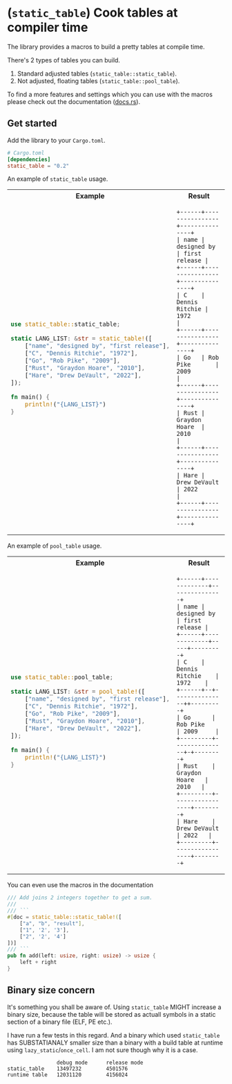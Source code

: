 # (`static_table`) Cook tables at compiler time

The library provides a macros to build a pretty tables at compile time.

There's 2 types of tables you can build.

1. Standard adjusted tables (`static_table::static_table`).
2. Not adjusted, floating tables (`static_table::pool_table`).

To find a more features and settings which you can use with the macros please check out the documentation ([docs.rs](https://docs.rs/static_table)).

## Get started

Add the library to your `Cargo.toml`.

```toml
# Cargo.toml
[dependencies]
static_table = "0.2"
```

An example of `static_table` usage.

<table>
<tr>
<th> Example </th>
<th> Result </th>
</tr>
<tr>
<td>


```rust
use static_table::static_table;

static LANG_LIST: &str = static_table!([
    ["name", "designed by", "first release"],
    ["C", "Dennis Ritchie", "1972"],
    ["Go", "Rob Pike", "2009"],
    ["Rust", "Graydon Hoare", "2010"],
    ["Hare", "Drew DeVault", "2022"],
]);

fn main() {
    println!("{LANG_LIST}")
}
```

</td>
<td style="vertical-align: top;">

```text
+------+----------------+---------------+
| name | designed by    | first release |
+------+----------------+---------------+
| C    | Dennis Ritchie | 1972          |
+------+----------------+---------------+
| Go   | Rob Pike       | 2009          |
+------+----------------+---------------+
| Rust | Graydon Hoare  | 2010          |
+------+----------------+---------------+
| Hare | Drew DeVault   | 2022          |
+------+----------------+---------------+
```

</td>
</tr>
</table>

An example of `pool_table` usage.

<table>
<tr>
<th> Example </th>
<th> Result </th>
</tr>
<tr>
<td>

```rust
use static_table::pool_table;

static LANG_LIST: &str = pool_table!([
    ["name", "designed by", "first release"],
    ["C", "Dennis Ritchie", "1972"],
    ["Go", "Rob Pike", "2009"],
    ["Rust", "Graydon Hoare", "2010"],
    ["Hare", "Drew DeVault", "2022"],
]);

fn main() {
    println!("{LANG_LIST}")
}
```

</td>
<td style="vertical-align: top;">

```text
+------+-------------+---------------+
| name | designed by | first release |
+------+-------------+-----+---------+
| C    | Dennis Ritchie    | 1972    |
+------+--+---------------++---------+
| Go      | Rob Pike      | 2009     |
+---------+---------------+-+--------+
| Rust    | Graydon Hoare   | 2010   |
+---------+-----------------+--------+
| Hare    | Drew DeVault    | 2022   |
+---------+-----------------+--------+
```

</td>
</tr>
</table>

You can even use the macros in the documentation

```rust
/// Add joins 2 integers together to get a sum.
/// 
/// ```
#[doc = static_table::static_table!([
    ["a", "b", "result"],
    ["1", '2', '3'],
    ["2", '2', '4']
])]
/// ```
pub fn add(left: usize, right: usize) -> usize {
    left + right
}
```

## Binary size concern

It's something you shall be aware of.
Using `static_table` MIGHT increase a binary size, because the table will be stored as actuall symbols in a static section of a binary file (ELF, PE etc.).

I have run a few tests in this regard.
And a binary which used `static_table` has SUBSTATIANALY smaller size than
a binary with a build table at runtime using `lazy_static`/`once_cell`.
I am not sure though why it is a case.

```table
                debug mode      release mode
static_table    13497232        4501576
runtime table   12031120        4156024
```